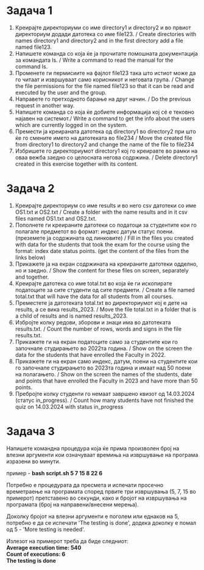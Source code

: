 # Задача 1 

1. Креирајте директориуми со име directory1 и directory2 и во првиот директориум додади датотека со име file123. / Create directories with names directory1 and directory2 and in the first directory add a file named file123.
2. Напишете команда со која ќе ја прочитате помошната документација за командата ls. / Write a command to read the manual for the command ls.
3. Променете ги пермисиите на фајлот file123 така што истиот може да го читаат и извршуваат само корисникот и неговата група. / Change the file permissions for the file named file123 so that it can be read and executed by the user and the group.
4. Направете го претходното барање на друг начин. / Do the previous request in another way.
5. Напишете команда со која ќе добиете информација кој сé е тековно најавен на системот./ Write a command to get the info about the users which are currently logged in on the system.
6. Премести ја креираната датотека од directory1 во directory2 при што ќе го смените името на датотеката во file234 / Move the created file from directory1 to directory2 and change the name of the file to file234
7. Избришете го директориумот directory1 кој го креиравте во рамки на оваа вежба заедно со целосната негова содржина. / Delete directory1 created in this exercise together with its content.

# Задача 2

1. Креирајте директориум со име results и во него csv датотеки со име OS1.txt и OS2.txt / Create a folder with the name results and in it csv files named OS1.txt and OS2.txt.
2. Пополнете ги креираните датотеки со податоци за студентите кои го полагале предметот во формат: индекс датум статус поени. (преземете ја содржината од линковите) / Fill in the files you created with data for the students that took the exam for the course using the format: index date status points. (get the content of the files from the links below)
3. Прикажете ја на екран содржината на креираните датотеки одделно, но и заедно. / Show the content for these files on screen, separately and together.
4. Креирајте датотека со име total.txt во која ќе ги ископирате податоците за сите студенти од сите предмети. / Create a file named total.txt that will have the data for all students from all courses.
5. Преместете ја датотеката total.txt во директориумот кој е дете на results, а се вика results_2023. / Move the file total.txt in a folder that is a child of results and is named results_2023.
6. Избројте колку редови, зборови и знаци има во датотеката results.txt. / Count the number of rows, words and signs in the file results.txt.
7. Прикажете ги на екран податоците само за студентите кои го започнале студирањето во 2022та година. / Show on the screen the data for the students that have enrolled the Faculty in 2022.
8. Прикажете ги на екран само индекс, датум, поени на студентите кои го започнале студирањето во 2023та година и имаат над 50 поени на полагањето. / Show on the screen the names of the students, date and points that have enrolled the Faculty in 2023 and have more than 50 points.
9. Пребројте колку студенти го немаат завршено квизот од 14.03.2024 (статус in_progress). / Count how many students have not finished the quiz on 14.03.2024 with status in_progress

# Задача 3

Напишете командна процедура која ќе прима произволен број на влезни аргументи кои означуваат времиња на извршување на програма изразени во минути.

пример - **bash script.sh 5 7 15 8 22 6**

Потребно е процедурата да пресмета и испечати просечно времетраење на програмата според првите три извршувања (5, 7, 15 во примерот) претставено во секунди, како и бројот на извршувања на програмата (број на направени/внесени мерења).

Доколку бројот на влезни аргументи е поголем или еднаков на 5, потребно е да се испечати 'The testing is done', додека доколку е помал од 5 - 'More testing is needed'.

Излезот на примерот треба да биде следниот:<br>
**Average execution time: 540<br>
Count of executions: 6<br>
The testing is done**
